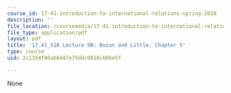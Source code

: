 ```yaml
---
course_id: 17-41-introduction-to-international-relations-spring-2018
description: ''
file_location: /coursemedia/17-41-introduction-to-international-relations-spring-2018/2c1354f86ab8d47e75ddc0810cb0be5f_MIT17_41S18_lec9b.pdf
file_type: application/pdf
layout: pdf
title: '17.41_S18 Lecture 9B: Buzan and Little, Chapter 5'
type: course
uid: 2c1354f86ab8d47e75ddc0810cb0be5f

---
```

None